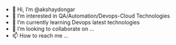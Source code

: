 - 👋 Hi, I’m @akshaydongar
- 👀 I’m interested in QA/Automation/Devops-Cloud Technologies
- 🌱 I’m currently learning Devops latest technologies
- 💞️ I’m looking to collaborate on ...
- 📫 How to reach me ...

<!---
akshaydongar/akshaydongar is a ✨ special ✨ repository because its `README.md` (this file) appears on your GitHub profile.
You can click the Preview link to take a look at your changes.
--->
